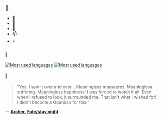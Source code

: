 ### 👋

- 🔭
- 🌱
- 💬
- 📫
- ⚡

#### 🧏

[![Most used languages](https://github-readme-stats-aynah.vercel.app/api/top-langs/?username=aynh&theme=solarized-dark&langs_count=6&layout=compact&hide_title=true)](https://github.com/anuraghazra/github-readme-stats#gh-dark-mode-only)
[![Most used languages](https://github-readme-stats-aynah.vercel.app/api/top-langs/?username=aynh&theme=solarized-light&langs_count=6&layout=compact&hide_title=true)](https://github.com/anuraghazra/github-readme-stats#gh-light-mode-only)

#### 💬

> "Yes, I saw it over and over... Meaningless massacres. Meaningless suffering. Meaningless happiness! I was forced to watch it all. Even when I refused to look, it surrounded me. That isn't what I wished for! I didn't become a Guardian for this!"

&mdash; [**Archer**](https://myanimelist.net/character.php?q=Archer&cat=character), [**Fate/stay night**](https://myanimelist.net/search/all?q=Fate%2Fstay%20night&cat=all)

